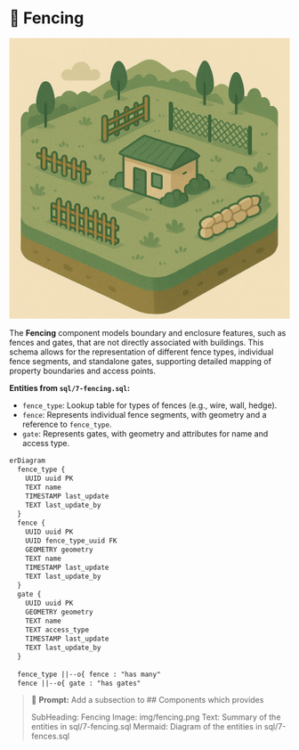 # 🚧 Fencing

![Fencing](./img/fencing.png)

The **Fencing** component models boundary and enclosure features, such as fences and gates, that are not directly associated with buildings. This schema allows for the representation of different fence types, individual fence segments, and standalone gates, supporting detailed mapping of property boundaries and access points.

**Entities from `sql/7-fencing.sql`:**

- `fence_type`: Lookup table for types of fences (e.g., wire, wall, hedge).
- `fence`: Represents individual fence segments, with geometry and a reference to `fence_type`.
- `gate`: Represents gates, with geometry and attributes for name and access type.

```mermaid
erDiagram
  fence_type {
    UUID uuid PK
    TEXT name
    TIMESTAMP last_update
    TEXT last_update_by
  }
  fence {
    UUID uuid PK
    UUID fence_type_uuid FK
    GEOMETRY geometry
    TEXT name
    TIMESTAMP last_update
    TEXT last_update_by
  }
  gate {
    UUID uuid PK
    GEOMETRY geometry
    TEXT name
    TEXT access_type
    TIMESTAMP last_update
    TEXT last_update_by
  }

  fence_type ||--o{ fence : "has many"
  fence ||--o{ gate : "has gates"
```

> 🤖 **Prompt:** Add a subsection to ## Components which provides
>
> SubHeading: Fencing
> Image: img/fencing.png
> Text: Summary of the entities in sql/7-fencing.sql
> Mermaid: Diagram of the entities in sql/7-fences.sql
